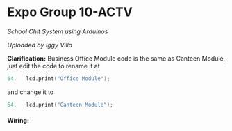 # Expo Group 10-ACTV

*School Chit System using Arduinos*

*Uploaded by Iggy Villa*

**Clarification:**
Business Office Module code is the same as Canteen Module, just edit the code to rename it at 
```c++
64.   lcd.print("Office Module");
```
and change it to
```c++
64.   lcd.print("Canteen Module");
```
#### Wiring:

<blockquote class="imgur-embed-pub" lang="en" data-id="a/70zpHAC" data-context="false" ><a href="//imgur.com/a/70zpHAC"></a></blockquote><script async src="//s.imgur.com/min/embed.js" charset="utf-8"></script>
